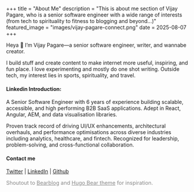 +++
title = "About Me"
description = "This is about me section of Vijay Pagare, who is a senior software engineer with a wide range of interests (from tech to spirituality to fitness to blogging and beyond...)"
featured_image = "images/vijay-pagare-connect.png"
date = 2025-08-07
+++

Heya 👋 I’m Vijay Pagare—a senior software engineer, writer, and wannabe creator. 

I build stuff and create content to make internet more useful, inspiring, and fun place. I love experimenting and mostly do one shot writing. Outside tech, my interest lies in sports, spirituality, and travel.

#### Linkedin Introduction:

A Senior Software Engineer with 6 years of experience building scalable, accessible, and high performing B2B SaaS applications. Adept in React, Angular, AEM, and data visualisation libraries.

Proven track record of driving UI/UX enhancements, architectural overhauls, and performance optimisations across diverse industries including analytics, healthcare, and fintech. Recognized for leadership, problem-solving, and cross-functional collaboration.

#### Contact me
[Twitter](https://x.com/pagarevijayy) | [LinkedIn](https://www.linkedin.com/in/pagarevijayy/) | [Github](https://github.com/pagarevijayy)


<section style="font-size:0.9rem; color:#888;">
  Shoutout to <a style="color: unset;" href="https://bearblog.dev" target="_blank" rel="noopener">Bearblog</a> and <a style="color: unset;" href="https://themes.gohugo.io/themes/hugo-bearblog/" target="_blank" rel="noopener">Hugo Bear theme</a> for inspiration.
</section>